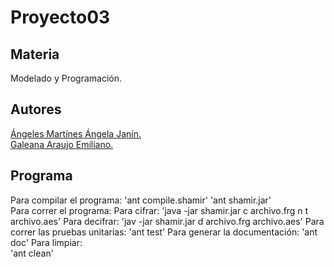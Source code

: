 Proyecto03
=============================

Materia
------------------------------
Modelado y Programación.

Autores
------------------------------
[Ángeles Martínes Ángela Janín.](https://github.com/AngelaJanin)  
[Galeana Araujo Emiliano.](https://github.com/mildewyPrawn)

Programa
------------------------------
Para compilar el programa:
'ant compile.shamir'  'ant shamir.jar'  
Para correr el programa:
Para cifrar:  'java -jar shamir.jar c archivo.frg n t archivo.aes'
Para decifrar:  'jav -jar shamir.jar d archivo.frg archivo.aes'
Para correr las pruebas unitarias:
'ant test'
Para generar la documentación:
'ant doc'
Para limpiar:		
'ant clean'
